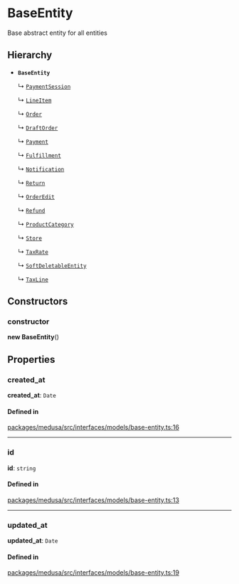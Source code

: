 # BaseEntity

Base abstract entity for all entities

## Hierarchy

- **`BaseEntity`**

  ↳ [`PaymentSession`](PaymentSession.md)

  ↳ [`LineItem`](LineItem.md)

  ↳ [`Order`](Order.md)

  ↳ [`DraftOrder`](DraftOrder.md)

  ↳ [`Payment`](Payment.md)

  ↳ [`Fulfillment`](Fulfillment.md)

  ↳ [`Notification`](Notification.md)

  ↳ [`Return`](Return.md)

  ↳ [`OrderEdit`](OrderEdit.md)

  ↳ [`Refund`](Refund.md)

  ↳ [`ProductCategory`](ProductCategory.md)

  ↳ [`Store`](Store.md)

  ↳ [`TaxRate`](TaxRate.md)

  ↳ [`SoftDeletableEntity`](SoftDeletableEntity.md)

  ↳ [`TaxLine`](TaxLine.md)

## Constructors

### constructor

**new BaseEntity**()

## Properties

### created\_at

 **created\_at**: `Date`

#### Defined in

[packages/medusa/src/interfaces/models/base-entity.ts:16](https://github.com/medusajs/medusa/blob/e39010127/packages/medusa/src/interfaces/models/base-entity.ts#L16)

___

### id

 **id**: `string`

#### Defined in

[packages/medusa/src/interfaces/models/base-entity.ts:13](https://github.com/medusajs/medusa/blob/e39010127/packages/medusa/src/interfaces/models/base-entity.ts#L13)

___

### updated\_at

 **updated\_at**: `Date`

#### Defined in

[packages/medusa/src/interfaces/models/base-entity.ts:19](https://github.com/medusajs/medusa/blob/e39010127/packages/medusa/src/interfaces/models/base-entity.ts#L19)
